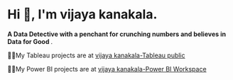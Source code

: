 # Hi 👋, I'm vijaya kanakala.


<b> A Data Detective with a penchant for crunching numbers and believes in Data for Good </b>.

👨‍💻My Tableau projects are at  <a href="https://public.tableau.com/app/profile/vijaya.kanakala">vijaya kanakala-Tableau public </a>

👨‍💻My Power BI projects are at  <a href="https://app.powerbi.com/groups/me/list?experience=power-bi">vijaya kanakala-Power BI Workspace</a>


